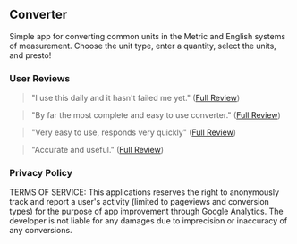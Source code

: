 ## Converter

Simple app for converting common units in the Metric and English systems of measurement. Choose the unit type, enter a quantity, select the units, and presto!

### User Reviews

>"I use this daily and it hasn't failed me yet." ([Full Review](https://play.google.com/store/apps/details?id=com.jozapps.MetricConverter&reviewId=17543553355018552867))

>"By far the most complete and easy to use converter." ([Full Review](https://play.google.com/store/apps/details?id=com.jozapps.MetricConverter&reviewId=10864128276848380156))

>"Very easy to use, responds very quickly" ([Full Review](https://play.google.com/store/apps/details?id=com.jozapps.MetricConverter&reviewId=04999477731577989697))

>"Accurate and useful." ([Full Review](https://play.google.com/store/apps/details?id=com.jozapps.MetricConverter&reviewId=14979534381353437290))

### Privacy Policy

TERMS OF SERVICE: This applications reserves the right to anonymously track and report a user's activity (limited to pageviews and conversion types) for the purpose of app improvement through Google Analytics.  The developer is not liable for any damages due to imprecision or inaccuracy of any conversions.
